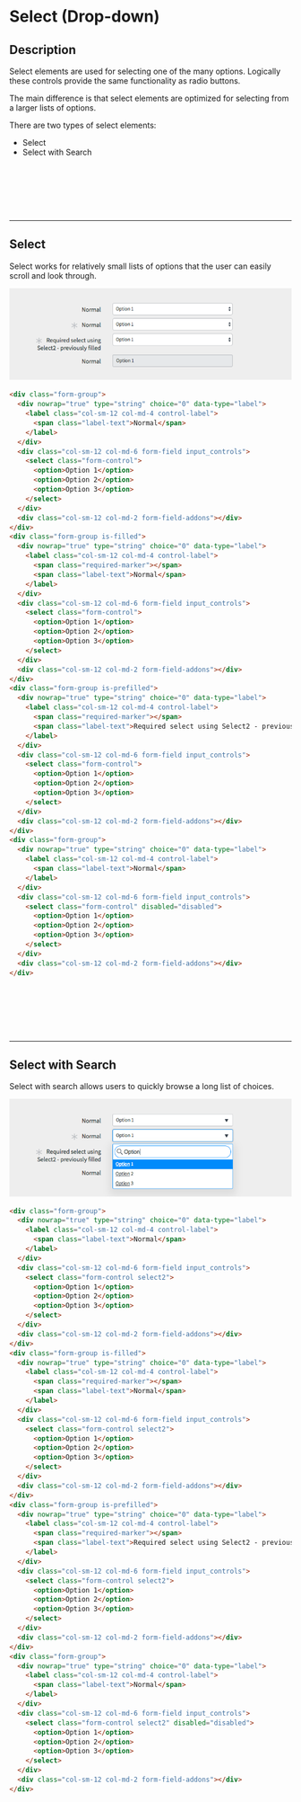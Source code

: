 # Select (Drop-down)

## Description

Select elements are used for selecting one of the many options. Logically these controls provide the same functionality as radio buttons.

The main difference is that select elements are optimized for selecting from a larger lists of options.

There are two types of select elements:
* Select
* Select with Search


<p><br/><br/><br/><br/><br/></p>

---
## Select
Select works for relatively small lists of options that the user can easily scroll and look through.

![alt text](../images/select.png "Select")

```HTML
<div class="form-group">
  <div nowrap="true" type="string" choice="0" data-type="label">
    <label class="col-sm-12 col-md-4 control-label">
      <span class="label-text">Normal</span>
    </label>
  </div>
  <div class="col-sm-12 col-md-6 form-field input_controls">
    <select class="form-control">
      <option>Option 1</option>
      <option>Option 2</option>
      <option>Option 3</option>
    </select>
  </div>
  <div class="col-sm-12 col-md-2 form-field-addons"></div>
</div>
<div class="form-group is-filled">
  <div nowrap="true" type="string" choice="0" data-type="label">
    <label class="col-sm-12 col-md-4 control-label">
      <span class="required-marker"></span>
      <span class="label-text">Normal</span>
    </label>
  </div>
  <div class="col-sm-12 col-md-6 form-field input_controls">
    <select class="form-control">
      <option>Option 1</option>
      <option>Option 2</option>
      <option>Option 3</option>
    </select>
  </div>
  <div class="col-sm-12 col-md-2 form-field-addons"></div>
</div>
<div class="form-group is-prefilled">
  <div nowrap="true" type="string" choice="0" data-type="label">
    <label class="col-sm-12 col-md-4 control-label">
      <span class="required-marker"></span>
      <span class="label-text">Required select using Select2 - previously filled</span>
    </label>
  </div>
  <div class="col-sm-12 col-md-6 form-field input_controls">
    <select class="form-control">
      <option>Option 1</option>
      <option>Option 2</option>
      <option>Option 3</option>
    </select>
  </div>
  <div class="col-sm-12 col-md-2 form-field-addons"></div>
</div>
<div class="form-group">
  <div nowrap="true" type="string" choice="0" data-type="label">
    <label class="col-sm-12 col-md-4 control-label">
      <span class="label-text">Normal</span>
    </label>
  </div>
  <div class="col-sm-12 col-md-6 form-field input_controls">
    <select class="form-control" disabled="disabled">
      <option>Option 1</option>
      <option>Option 2</option>
      <option>Option 3</option>
    </select>
  </div>
  <div class="col-sm-12 col-md-2 form-field-addons"></div>
</div>
```
<p><br/><br/><br/><br/><br/></p>

---
## Select with Search
Select with search allows users to quickly browse a long list of choices.

![alt text](../images/select-search.png "Select with Search")

```HTML
<div class="form-group">
  <div nowrap="true" type="string" choice="0" data-type="label">
    <label class="col-sm-12 col-md-4 control-label">
      <span class="label-text">Normal</span>
    </label>
  </div>
  <div class="col-sm-12 col-md-6 form-field input_controls">
    <select class="form-control select2">
      <option>Option 1</option>
      <option>Option 2</option>
      <option>Option 3</option>
    </select>
  </div>
  <div class="col-sm-12 col-md-2 form-field-addons"></div>
</div>
<div class="form-group is-filled">
  <div nowrap="true" type="string" choice="0" data-type="label">
    <label class="col-sm-12 col-md-4 control-label">
      <span class="required-marker"></span>
      <span class="label-text">Normal</span>
    </label>
  </div>
  <div class="col-sm-12 col-md-6 form-field input_controls">
    <select class="form-control select2">
      <option>Option 1</option>
      <option>Option 2</option>
      <option>Option 3</option>
    </select>
  </div>
  <div class="col-sm-12 col-md-2 form-field-addons"></div>
</div>
<div class="form-group is-prefilled">
  <div nowrap="true" type="string" choice="0" data-type="label">
    <label class="col-sm-12 col-md-4 control-label">
      <span class="required-marker"></span>
      <span class="label-text">Required select using Select2 - previously filled</span>
    </label>
  </div>
  <div class="col-sm-12 col-md-6 form-field input_controls">
    <select class="form-control select2">
      <option>Option 1</option>
      <option>Option 2</option>
      <option>Option 3</option>
    </select>
  </div>
  <div class="col-sm-12 col-md-2 form-field-addons"></div>
</div>
<div class="form-group">
  <div nowrap="true" type="string" choice="0" data-type="label">
    <label class="col-sm-12 col-md-4 control-label">
      <span class="label-text">Normal</span>
    </label>
  </div>
  <div class="col-sm-12 col-md-6 form-field input_controls">
    <select class="form-control select2" disabled="disabled">
      <option>Option 1</option>
      <option>Option 2</option>
      <option>Option 3</option>
    </select>
  </div>
  <div class="col-sm-12 col-md-2 form-field-addons"></div>
</div>
```

<p><br/><br/><br/><br/><br/></p>
